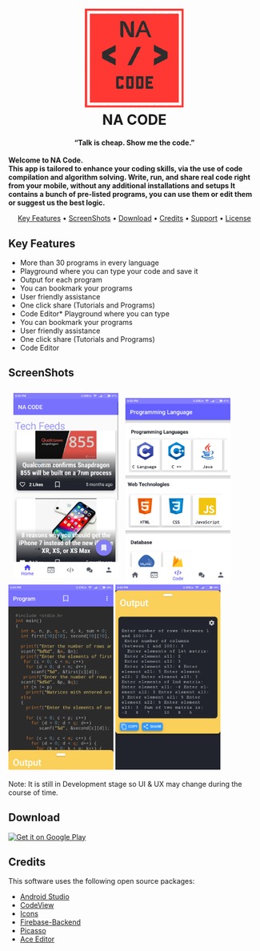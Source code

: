 
<h1 align="center">
  <br><img src="https://github.com/narsimha-na/NACODE-v2/blob/master/NACODE%20logo.png" alt="Markdownify" width="200">
  <br>
  NA CODE
  <br>
</h1>

<h4 align="center">“Talk is cheap. Show me the code.” </h4>
<p><b>﻿Welcome to NA Code.<br>
This app is tailored to enhance your coding skills, via the use of code compilation and algorithm solving.
Write, run, and share real code right from your mobile, without any additional installations and setups
It contains a bunch of pre-listed programs, you can use them or edit them or suggest us the best logic. </b></p>

<p align="center">
  <a href="#key-features">Key Features</a> •
  <a href="#ScreenShots">ScreenShots</a> •
  <a href="#download">Download</a> •
  <a href="#credits">Credits</a> •
  <a href="#related">Support</a> •
  <a href="#license">License</a>
</p>


## Key Features

* More than 30 programs in every language
* Playground where you can type your code and save it
* Output for each program
* You can bookmark your programs
* User friendly assistance
* One click share (Tutorials and Programs)
* Code Editor* Playground where you can type 
* You can bookmark your programs
* User friendly assistance
* One click share (Tutorials and Programs)
* Code Editor

## ScreenShots

<div>
  
  <img style="display: inline-block; margin: 10px;" height="370px" width="210px" src="https://github.com/narsimha-na/NACODE-v2/blob/master/DCIM/sc-2.png">
  <img style="display: inline-block;" height="370px" width="210px" src="https://github.com/narsimha-na/NACODE-v2/blob/master/DCIM/sc-3.png">
  <img style="display: inline-block;" height="370px" width="210px"  src="https://github.com/narsimha-na/NACODE-v2/blob/master/DCIM/sc-4.png">
  <img  style="display: inline-block;" height="370px" width="210px" src="https://github.com/narsimha-na/NACODE-v2/blob/master/DCIM/sc-5.png">
</div>
<br>
Note: It is still in Development stage so UI & UX may change during the course of time.


## Download
<div>
  <a href='https://play.google.com/store/apps/details?id=com.nacode.narsimha_na.myapplication&pcampaignid=MKT-Other-global-all-co-prtnr-py-PartBadge-Mar2515-1'><img alt='Get it on Google Play' src='https://play.google.com/intl/en_us/badges/images/generic/en_badge_web_generic.png'/></a>
</div>



## Credits

This software uses the following open source packages:

- [Android Studio](https://developer.android.com/studio)
- [CodeView](https://github.com/kbiakov/CodeView-Android)
- [Icons](https://icons8.com/)
- [Firebase-Backend](http://firebase.google.com/)
- [Picasso](https://github.com/square/picasso)
- [Ace Editor](https://ace.c9.io/)


